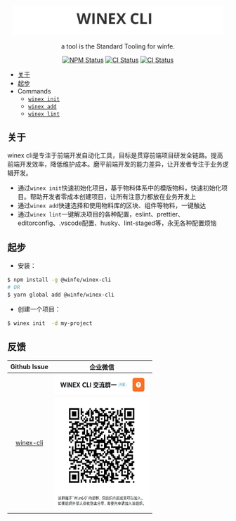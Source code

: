 <p align="center">
  <img alt="winex" src="./logo2.png" width="480">
</p>

<p align="center">
  a tool is the Standard Tooling for winfe.
</p>

<p align="center">
  <a href="https://www.npmjs.com/package/@winfe/winex-cli"><img alt="NPM Status" src="https://img.shields.io/npm/v/@winfe/winex-cli.svg?style=flat"/></a>
  <a href="https://circleci.com/gh/cool-fe/winex-cli/tree/main"><img alt="CI Status" src="https://circleci.com/gh/cool-fe/winex-cli/tree/dev.svg?style=shield"/></a>
  <a href="https://lerna.js.org/"><img alt="CI Status" src="https://img.shields.io/badge/maintained%20with-lerna-cc00ff.svg" /></a>
</p>

- [关于](#关于)
- [起步](#起步)
- Commands
  - [`winex init`](https://github.com/cool-fe/winex-cli/tree/doc/packages/cli-plugin-lint)
  - [`winex add`](https://github.com/cool-fe/winex-cli/tree/doc/packages/cli-plugin-lint)
  - [`winex lint`](https://github.com/cool-fe/winex-cli/tree/doc/packages/cli-plugin-lint)

## 关于

winex cli是专注于前端开发自动化工具，目标是贯穿前端项目研发全链路。提高前端开发效率，降低维护成本。磨平前端开发的能力差异，让开发者专注于业务逻辑开发。

- 通过`winex init`快速初始化项目，基于物料体系中的模版物料，快速初始化项目。帮助开发者零成本创建项目，让所有注意力都放在业务开发上
- 通过`winex add`快速选择和使用物料库的区块、组件等物料，一键触达
- 通过`winex lint`一键解决项目的各种配置，eslint、prettier、editorconfig、.vscode配置、husky、lint-staged等，永无各种配置烦恼


## 起步

- 安装：

```bash
$ npm install -g @winfe/winex-cli
# OR
$ yarn global add @winfe/winex-cli
```

- 创建一个项目：

```bash
$ winex init  -d my-project
```

## 反馈

|                               Github Issue                                |                                                        企业微信                                                         |
| :-----------------------------------------------------------------------: | :---------------------------------------------------------------------------------------------------------------------: |
| [winex-cli](https://github.com/cool-fe/winex-cli/issues) | <img src="./dingding.jpg" width="216"  height="310" /> |
